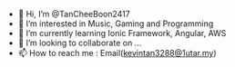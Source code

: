 - 👋 Hi, I’m @TanCheeBoon2417
- 👀 I’m interested in Music, Gaming and Programming
- 🌱 I’m currently learning Ionic Framework, Angular, AWS
- 💞️ I’m looking to collaborate on ...
- 📫 How to reach me : Email(kevintan3288@1utar.my)

<!---
TanCheeBoon2417/TanCheeBoon2417 is a ✨ special ✨ repository because its `README.md` (this file) appears on your GitHub profile.
You can click the Preview link to take a look at your changes.
--->
